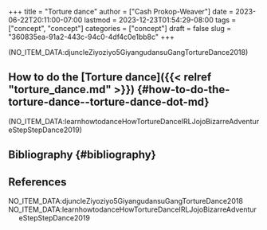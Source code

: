 +++
title = "Torture dance"
author = ["Cash Prokop-Weaver"]
date = 2023-06-22T20:11:00-07:00
lastmod = 2023-12-23T01:54:29-08:00
tags = ["concept", "concept"]
categories = ["concept"]
draft = false
slug = "360835ea-91a2-443c-94c0-4df4c0e1bb8c"
+++

(NO_ITEM_DATA:djuncleZiyoziyo5GiyangudansuGangTortureDance2018)


## How to do the [Torture dance]({{< relref "torture_dance.md" >}}) {#how-to-do-the-torture-dance--torture-dance-dot-md}

(NO_ITEM_DATA:learnhowtodanceHowTortureDanceIRLJojoBizarreAdventureStepStepDance2019)


## Bibliography {#bibliography}

## References

<style>.csl-entry{text-indent: -1.5em; margin-left: 1.5em;}</style><div class="csl-bib-body">
  <div class="csl-entry">NO_ITEM_DATA:djuncleZiyoziyo5GiyangudansuGangTortureDance2018</div>
  <div class="csl-entry">NO_ITEM_DATA:learnhowtodanceHowTortureDanceIRLJojoBizarreAdventureStepStepDance2019</div>
</div>
